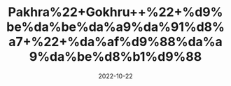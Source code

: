 ---
title: 'Pakhra%22+Gokhru++%22+%d9%be%da%be%da%a9%da%91%d8%a7+%22+%da%af%d9%88%da%a9%da%be%d8%b1%d9%88'
date: '2022-10-22' 
metatag: '' 
inventory: '0' 
draft: false 
# meta description 
shortDescripton: '+Dried+Gokhru+%22++Gokhru+is+ideal+for+body+building%2c+combating+diuretic+issues%2c+PCOS%2c+skin+ailments%2c+prostate+gland+disorders+and+heart+problems.'
description: 'Herbs+%d8%ac%da%91%db%8c+%d8%a8%d9%88%d9%b9%db%8c'
longdescription: ''
featured: True
# product Price
price: '30.0'
# Product Short Description
shortDescription: '+Dried+Gokhru+%22++Gokhru+is+ideal+for+body+building%2c+combating+diuretic+issues%2c+PCOS%2c+skin+ailments%2c+prostate+gland+disorders+and+heart+problems.'
productID: 'EBDC4F43-0D27-ED11-9968-005056B3A416'
type: 'products'
category: 'Herbs+%d8%ac%da%91%db%8c+%d8%a8%d9%88%d9%b9%db%8c' 
thumnailproduct: 'https://eraconnect.blob.core.windows.net/product-images/aminsaddiquidawakhana/EBDC4F43-0D27-ED11-9968-005056B3A416.webp' 
images:
  - image: 'https://eraconnect.blob.core.windows.net/product-images/aminsaddiquidawakhana/EBDC4F43-0D27-ED11-9968-005056B3A416.webp'  
Variants:
---